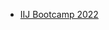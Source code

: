 
- [IIJ Bootcamp 2022](https://iij.github.io/bootcamp/#_2022%E5%B9%B4%E5%BA%A6%E3%82%AB%E3%83%AA%E3%82%AD%E3%83%A5%E3%83%A9%E3%83%A0%E4%B8%80%E8%A6%A7)